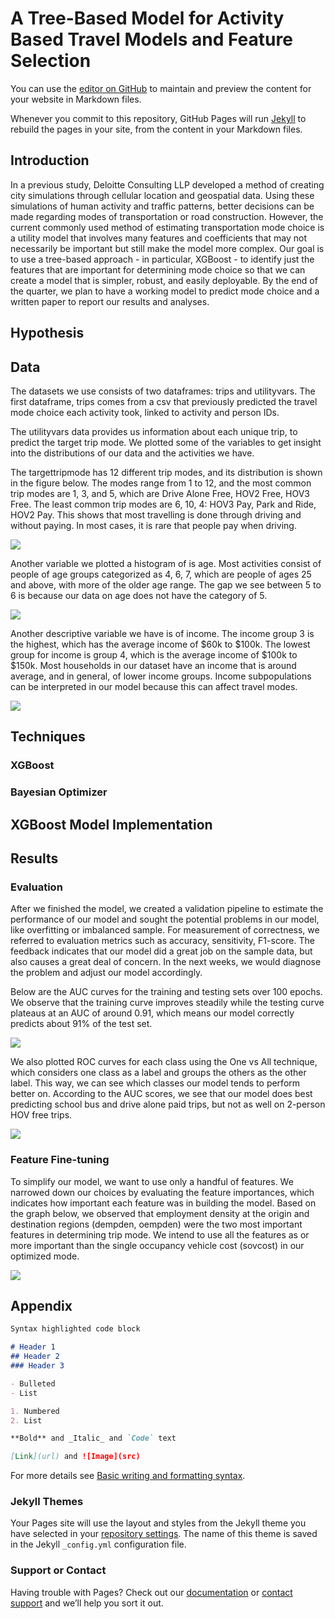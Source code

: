 # A Tree-Based Model for Activity Based Travel Models and Feature Selection

You can use the [editor on GitHub](https://github.com/lkuwahara/DSC180B.github.io-B05/edit/gh-pages/index.md) to maintain and preview the content for your website in Markdown files.

Whenever you commit to this repository, GitHub Pages will run [Jekyll](https://jekyllrb.com/) to rebuild the pages in your site, from the content in your Markdown files.

## Introduction

In a previous study, Deloitte Consulting LLP developed a method of creating city simulations through cellular location and geospatial data. Using these simulations of human activity and traffic patterns, better decisions can be made regarding modes of transportation or road construction. However, the current commonly used method of estimating transportation mode choice is a utility model that involves many features and coefficients that may not necessarily be important but still make the model more complex. Our goal is to use a tree-based approach - in particular, XGBoost - to identify just the features that are important for determining mode choice so that we can create a model that is simpler, robust, and easily deployable. By the end of the quarter, we plan to have a working model to predict mode choice and a written paper to report our results and analyses. 

## Hypothesis

## Data
The datasets we use consists of two dataframes: trips and utilityvars. The first dataframe, trips comes from a csv that previously predicted the travel mode choice each activity took, linked to activity and person IDs.

The utilityvars data provides us information about each unique trip, to predict the target trip mode. We plotted some of the variables to get insight into the distributions of our data and the activities we have. 

The targettripmode has 12 different trip modes, and its distribution is shown in the figure below. The modes range from 1 to 12, and the most common trip modes are 1, 3, and 5, which are Drive Alone Free, HOV2 Free, HOV3 Free. The least common trip modes are 6, 10, 4: HOV3 Pay, Park and Ride, HOV2 Pay. This shows that most travelling is done through driving and without paying. In most cases, it is rare that people pay when driving. 

<img src="/images/data1img.png">

Another variable we plotted a histogram of is age. Most activities consist of people of age groups categorized as 4, 6, 7, which are people of ages 25 and above, with more of the older age range. The gap we see between 5 to 6 is because our data on age does not have the category of 5. 

<img src="/images/data2img.png">

Another descriptive variable we have is of income. The income group 3 is the highest, which has the average income of $60k to $100k. The lowest group for income is group 4, which is the average income of $100k to $150k. Most households in our dataset have an income that is around average, and in general, of lower income groups. Income subpopulations can be interpreted in our model because this can affect travel modes. 

<img src="/images/data3img.png">

## Techniques 

### XGBoost

### Bayesian Optimizer

## XGBoost Model Implementation 

## Results 

### Evaluation 

After we finished the model, we created a validation pipeline to estimate the performance of our model and sought the potential problems in our model, like overfitting or imbalanced sample. For measurement of correctness, we referred to evaluation metrics such as accuracy, sensitivity, F1-score. The feedback indicates that our model did a great job on the sample data, but also causes a great deal of concern. In the next weeks, we would diagnose the problem and adjust our model accordingly.  
  
Below are the AUC curves for the training and testing sets over 100 epochs. We observe that the training curve improves steadily while the testing curve plateaus at an AUC of around 0.91, which means our model correctly predicts about 91\% of the test set. 

<img src="/images/eval1img.png">

We also plotted ROC curves for each class using the One vs All technique, which considers one class as a label and groups the others as the other label. This way, we can see which classes our model tends to perform better on. According to the AUC scores, we see that our model does best predicting school bus and drive alone paid trips, but not as well on 2-person HOV free trips. 

<img src="/images/eval2img.png">

### Feature Fine-tuning

To simplify our model, we want to use only a handful of features. We narrowed down our choices by evaluating the feature importances, which indicates how important each feature was in building the model. Based on the graph below, we observed that employment density at the origin and destination regions (dempden, oempden) were the two most important features in determining trip mode. We intend to use all the features as or more important than the single occupancy vehicle cost (sovcost) in our optimized mode. 

<img src="/images/eval3img.png">


## Appendix 

```markdown
Syntax highlighted code block

# Header 1
## Header 2
### Header 3

- Bulleted
- List

1. Numbered
2. List

**Bold** and _Italic_ and `Code` text

[Link](url) and ![Image](src)
```

For more details see [Basic writing and formatting syntax](https://docs.github.com/en/github/writing-on-github/getting-started-with-writing-and-formatting-on-github/basic-writing-and-formatting-syntax).

### Jekyll Themes

Your Pages site will use the layout and styles from the Jekyll theme you have selected in your [repository settings](https://github.com/lkuwahara/DSC180B.github.io-B05/settings/pages). The name of this theme is saved in the Jekyll `_config.yml` configuration file.

### Support or Contact

Having trouble with Pages? Check out our [documentation](https://docs.github.com/categories/github-pages-basics/) or [contact support](https://support.github.com/contact) and we’ll help you sort it out.
